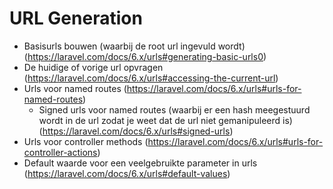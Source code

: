 # URL Generation
- Basisurls bouwen (waarbij de root url ingevuld wordt) (https://laravel.com/docs/6.x/urls#generating-basic-urls0)
- De huidige of vorige url opvragen (https://laravel.com/docs/6.x/urls#accessing-the-current-url)
- Urls voor named routes (https://laravel.com/docs/6.x/urls#urls-for-named-routes)
    - Signed urls voor named routes (waarbij er een hash meegestuurd wordt in de url zodat je weet dat de url niet gemanipuleerd is) (https://laravel.com/docs/6.x/urls#signed-urls)
- Urls voor controller methods (https://laravel.com/docs/6.x/urls#urls-for-controller-actions)
- Default waarde voor een veelgebruikte parameter in urls (https://laravel.com/docs/6.x/urls#default-values)
